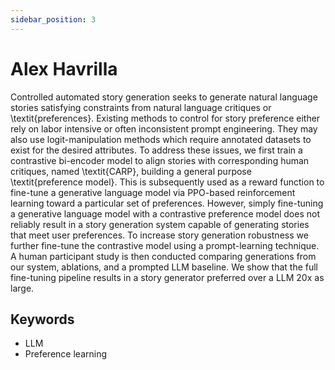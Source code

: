 ```yaml
---
sidebar_position: 3
---
```


# Alex Havrilla

Controlled automated story generation seeks to generate natural language stories satisfying constraints from natural language critiques or \textit{preferences}. Existing methods to control for story preference either rely on labor intensive or often inconsistent prompt engineering. They may also use logit-manipulation methods which require annotated datasets to exist for the desired attributes. To address these issues, we first train a contrastive bi-encoder model to align stories with corresponding human critiques, named \textit{CARP}, building a general purpose \textit{preference model}. This is subsequently used as a reward function to fine-tune a generative language model via PPO-based reinforcement learning toward a particular set of preferences. However, simply fine-tuning a generative language model with a contrastive preference model does not reliably result in a story generation system capable of generating stories that meet user preferences. To increase story generation robustness we further fine-tune the contrastive model using a prompt-learning technique. A human participant study is then conducted comparing generations from our system, ablations, and a prompted LLM baseline. We show that the full fine-tuning pipeline results in a story generator preferred over a LLM 20x as large.

## Keywords
- LLM
- Preference learning

